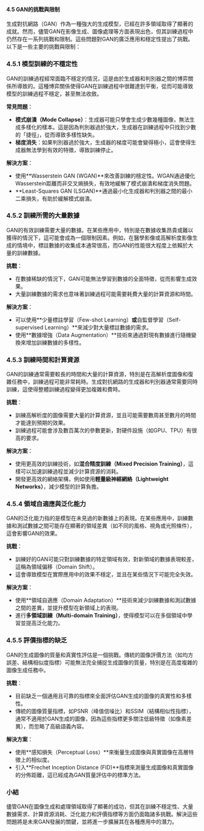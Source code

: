 #### 4.5 GAN的挑戰與限制

生成對抗網路（GAN）作為一種強大的生成模型，已經在許多領域取得了顯著的成就。然而，儘管GAN在影像生成、圖像處理等方面表現出色，但其訓練過程中仍然存在一系列挑戰和限制。這些問題對GAN的廣泛應用和穩定性提出了挑戰。以下是一些主要的挑戰與限制：

### 4.5.1 模型訓練的不穩定性

GAN的訓練過程經常面臨不穩定的情況，這是由於生成器和判別器之間的博弈關係所導致的。這種博弈關係使得GAN在訓練過程中很難達到平衡，從而可能導致模型的訓練過程不穩定，甚至無法收斂。

**常見問題**：
- **模式崩潰（Mode Collapse）**：生成器可能只學會生成少數幾種圖像，無法生成多樣化的樣本。這是因為判別器過於強大，生成器在訓練過程中只找到少數的「捷徑」，從而導致多樣性缺失。
- **梯度消失**：如果判別器過於強大，生成器的梯度可能會變得極小，這會使得生成器無法學到有效的特徵，導致訓練停止。

**解決方案**：
- 使用**Wasserstein GAN (WGAN)**來改善訓練的穩定性。WGAN通過優化Wasserstein距離而非交叉熵損失，有效地緩解了模式崩潰和梯度消失問題。
- **Least-Squares GAN (LSGAN)**通過最小化生成器和判別器之間的最小二乘損失，有助於緩解模式崩潰。

### 4.5.2 訓練所需的大量數據

GAN的有效訓練需要大量的數據。在某些應用中，特別是在數據收集昂貴或難以獲得的情況下，這可能會成為一個限制因素。例如，在醫學影像或高解析度影像生成的情境中，標註數據的收集成本通常很高，而GAN的性能很大程度上依賴於大量的訓練數據。

**挑戰**：
- 在數據稀缺的情況下，GAN可能無法學習到數據的全面特徵，從而影響生成效果。
- 大量訓練數據的需求也意味著訓練過程可能需要耗費大量的計算資源和時間。

**解決方案**：
- 可以使用**少量標註學習（Few-shot Learning）**或**自監督學習（Self-supervised Learning）**來減少對大量標註數據的需求。
- 使用**數據增強（Data Augmentation）**技術來通過對現有數據進行隨機變換來增加訓練數據的多樣性。

### 4.5.3 訓練時間和計算資源

GAN的訓練通常需要較長的時間和大量的計算資源，特別是在高解析度圖像和復雜任務中，訓練過程可能非常耗時。生成對抗網路的生成器和判別器通常需要同時訓練，這使得整體訓練過程變得更加複雜和費時。

**挑戰**：
- 訓練高解析度的圖像需要大量的計算資源，並且可能需要數周甚至數月的時間才能達到預期的效果。
- 訓練過程可能會涉及數百萬次的參數更新，對硬件設施（如GPU、TPU）有很高的要求。

**解決方案**：
- 使用更高效的訓練技術，如**混合精度訓練（Mixed Precision Training）**，這樣可以加速訓練過程並減少計算資源的消耗。
- 開發更高效的網絡架構，例如使用**輕量級神經網絡（Lightweight Networks）**，減少模型的計算負擔。

### 4.5.4 領域自適應與泛化能力

GAN的泛化能力指的是模型在未見過的新數據上的表現。在某些應用中，訓練數據和測試數據之間可能存在顯著的領域差異（如不同的風格、視角或光照條件），這會影響GAN的效果。

**挑戰**：
- 訓練好的GAN可能只對訓練數據的特定領域有效，對新領域的數據表現較差，這稱為領域偏移（Domain Shift）。
- 這會導致模型在實際應用中的效果不穩定，並且在某些情況下可能完全失效。

**解決方案**：
- 使用**領域自適應（Domain Adaptation）**技術來減少訓練數據和測試數據之間的差異，並提升模型在新領域上的表現。
- 進行**多領域訓練（Multi-domain Training）**，使得模型可以在多個領域中學習並提高泛化能力。

### 4.5.5 評價指標的缺乏

GAN的生成圖像的質量和真實性評估是一個挑戰。傳統的圖像評價方法（如均方誤差、結構相似度指標）可能無法完全捕捉生成圖像的質量，特別是在高度複雜的圖像生成任務中。

**挑戰**：
- 目前缺乏一個通用且可靠的指標來全面評估GAN生成的圖像的真實性和多樣性。
- 傳統的圖像質量指標，如PSNR（峰值信噪比）和SSIM（結構相似性指標），通常不適用於GAN生成的圖像，因為這些指標更多關注低級特徵（如像素差異），而忽略了高級語義內容。

**解決方案**：
- 使用**感知損失（Perceptual Loss）**來衡量生成圖像與真實圖像在高層特徵上的相似度。
- 引入**Frechet Inception Distance (FID)**指標來測量生成圖像和真實圖像的分佈距離，這已經成為GAN質量評估中的標準方法。

### 小結

儘管GAN在圖像生成和處理領域取得了顯著的成功，但其在訓練不穩定性、大量數據需求、計算資源消耗、泛化能力和評價指標等方面仍面臨諸多挑戰。解決這些問題將是未來GAN發展的關鍵，並將進一步擴展其在各種應用中的潛力。